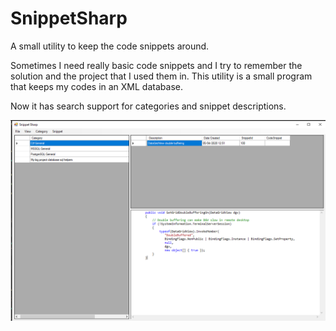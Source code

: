 # SnippetSharp
A small utility to keep the code snippets around. 

Sometimes I need really basic code snippets and I try to remember the solution and the project that I used them in. 
This utility is a small program that keeps my codes in an XML database. 

Now it has search support for categories and snippet descriptions.

![alt text](https://github.com/celalergun/SnippetSharp/blob/master/SnippetSharp.png?raw=true)


